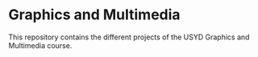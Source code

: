 # Graphics and Multimedia

This repository contains the different projects of the USYD Graphics and Multimedia course.
